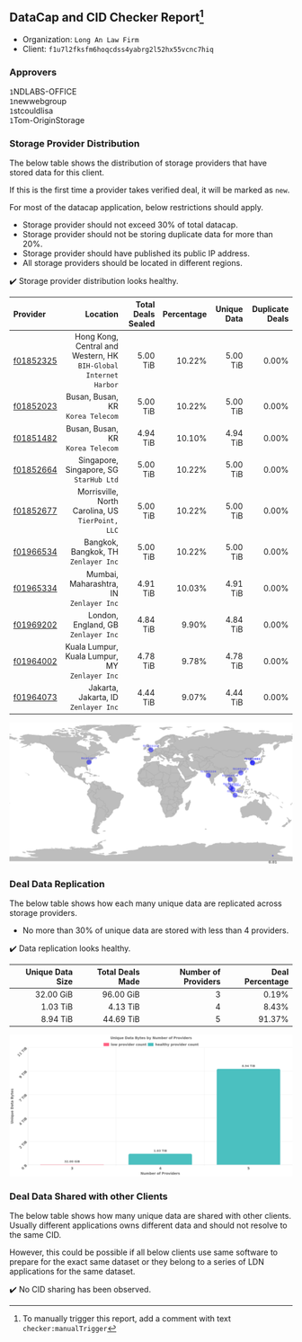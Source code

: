 ## DataCap and CID Checker Report[^1]
 - Organization: `Long An Law Firm`
 - Client: `f1u7l2fksfm6hoqcdss4yabrg2l52hx55vcnc7hiq`
### Approvers
`1`NDLABS-OFFICE<br/>`1`newwebgroup<br/>`1`stcouldlisa<br/>`1`Tom-OriginStorage

### Storage Provider Distribution
The below table shows the distribution of storage providers that have stored data for this client.

If this is the first time a provider takes verified deal, it will be marked as `new`.

For most of the datacap application, below restrictions should apply.
 - Storage provider should not exceed 30% of total datacap.
 - Storage provider should not be storing duplicate data for more than 20%.
 - Storage provider should have published its public IP address.
 - All storage providers should be located in different regions.

✔️ Storage provider distribution looks healthy.

| Provider                                              |                                                            Location | Total Deals Sealed | Percentage | Unique Data | Duplicate Deals |
| :---------------------------------------------------- | ------------------------------------------------------------------: | -----------------: | ---------: | ----------: | --------------: |
| [f01852325](https://filfox.info/en/address/f01852325) | Hong Kong, Central and Western, HK<br/>`BIH-Global Internet Harbor` |           5.00 TiB |     10.22% |    5.00 TiB |           0.00% |
| [f01852023](https://filfox.info/en/address/f01852023) |                                Busan, Busan, KR<br/>`Korea Telecom` |           5.00 TiB |     10.22% |    5.00 TiB |           0.00% |
| [f01851482](https://filfox.info/en/address/f01851482) |                                Busan, Busan, KR<br/>`Korea Telecom` |           4.94 TiB |     10.10% |    4.94 TiB |           0.00% |
| [f01852664](https://filfox.info/en/address/f01852664) |                          Singapore, Singapore, SG<br/>`StarHub Ltd` |           5.00 TiB |     10.22% |    5.00 TiB |           0.00% |
| [f01852677](https://filfox.info/en/address/f01852677) |                Morrisville, North Carolina, US<br/>`TierPoint, LLC` |           5.00 TiB |     10.22% |    5.00 TiB |           0.00% |
| [f01966534](https://filfox.info/en/address/f01966534) |                             Bangkok, Bangkok, TH<br/>`Zenlayer Inc` |           5.00 TiB |     10.22% |    5.00 TiB |           0.00% |
| [f01965334](https://filfox.info/en/address/f01965334) |                          Mumbai, Maharashtra, IN<br/>`Zenlayer Inc` |           4.91 TiB |     10.03% |    4.91 TiB |           0.00% |
| [f01969202](https://filfox.info/en/address/f01969202) |                              London, England, GB<br/>`Zenlayer Inc` |           4.84 TiB |      9.90% |    4.84 TiB |           0.00% |
| [f01964002](https://filfox.info/en/address/f01964002) |                   Kuala Lumpur, Kuala Lumpur, MY<br/>`Zenlayer Inc` |           4.78 TiB |      9.78% |    4.78 TiB |           0.00% |
| [f01964073](https://filfox.info/en/address/f01964073) |                             Jakarta, Jakarta, ID<br/>`Zenlayer Inc` |           4.44 TiB |      9.07% |    4.44 TiB |           0.00% |

![Provider Distribution](https://raw.githubusercontent.com/data-preservation-programs/filplus-checker-assets/main/filecoin-project/filecoin-plus-large-datasets/issues/1205/1673582713029.png)
### Deal Data Replication
The below table shows how each many unique data are replicated across storage providers.
- No more than 30% of unique data are stored with less than 4 providers.

✔️ Data replication looks healthy.

| Unique Data Size | Total Deals Made | Number of Providers | Deal Percentage |
| ---------------: | ---------------: | ------------------: | --------------: |
|        32.00 GiB |        96.00 GiB |                   3 |           0.19% |
|         1.03 TiB |         4.13 TiB |                   4 |           8.43% |
|         8.94 TiB |        44.69 TiB |                   5 |          91.37% |

![Replication Distribution](https://raw.githubusercontent.com/data-preservation-programs/filplus-checker-assets/main/filecoin-project/filecoin-plus-large-datasets/issues/1205/1673582713768.png)
### Deal Data Shared with other Clients
The below table shows how many unique data are shared with other clients.
Usually different applications owns different data and should not resolve to the same CID.

However, this could be possible if all below clients use same software to prepare for the exact same dataset or they belong to a series of LDN applications for the same dataset.

✔️ No CID sharing has been observed.

[^1]: To manually trigger this report, add a comment with text `checker:manualTrigger`
